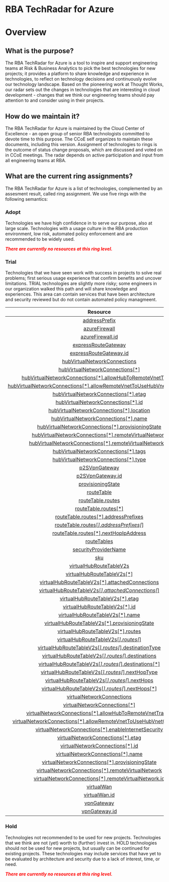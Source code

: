 
RBA TechRadar for Azure
=======================

# Overview

## What is the purpose?


The RBA TechRadar for Azure is a tool to inspire and support engineering teams at Risk & Business Analytics to pick the best technologies for new projects; it provides a platform to share knowledge and experience in technologies, to reflect on technology decisions and continuously evolve our technology landscape.  Based on the pioneering work at Thought Works, our radar sets out the changes in technologies that are interesting in cloud development - changes that we think our engineering teams should pay attention to and consider using in their projects.
## How do we maintain it?


The RBA TechRadar for Azure is maintained by the Cloud Center of Excellence - an open group of senior RBA technologists committed to devote time to this purpose.  The CCoE self organizes to maintain these documents, including this version.  Assignment of technologies to rings is the outcome of status change proposals, which are discussed and voted on in CCoE meetings.  The radar depends on active participation and input from all engineering teams at RBA.
## What are the current ring assignments?


The RBA TechRadar for Azure is a list of technologies, complemented by an assesment result, called ring assignment.  We use five rings with the following semantics:
### Adopt


Technologies we have high confidence in to serve our purpose, also at large scale.  Technologies with a usage culture in the RBA production environment, low risk, automated policy enforcement and are recommended to be widely used.  
  
***<font color="red"> There are currently no resources at this ring level. </font>***
### Trial


Technologies that we have seen work with success in projects to solve real problems;  first serious usage experience that confirm benefits and uncover limitations.  TRIAL technologies are slightly more risky; some engineers in our organization walked this path and will share knowledge and experiences.  This area can contain services that have been architecture and security reviewed but do not contain automated policy managmeent.  

|Resource|Description|Path|Status|
| :---: | :---: | :---: | :---: |
|[addressPrefix](https://github.com/openrba/python-azure-techradar/Microsoft.Network/virtualHubs/addressPrefix/README.md)|UNKNOWN|Microsoft.Network/virtualHubs/addressPrefix|TRIAL|
|[azureFirewall](https://github.com/openrba/python-azure-techradar/Microsoft.Network/virtualHubs/azureFirewall/README.md)|UNKNOWN|Microsoft.Network/virtualHubs/azureFirewall|TRIAL|
|[azureFirewall.id](https://github.com/openrba/python-azure-techradar/Microsoft.Network/virtualHubs/azureFirewall.id/README.md)|UNKNOWN|Microsoft.Network/virtualHubs/azureFirewall.id|TRIAL|
|[expressRouteGateway](https://github.com/openrba/python-azure-techradar/Microsoft.Network/virtualHubs/expressRouteGateway/README.md)|UNKNOWN|Microsoft.Network/virtualHubs/expressRouteGateway|TRIAL|
|[expressRouteGateway.id](https://github.com/openrba/python-azure-techradar/Microsoft.Network/virtualHubs/expressRouteGateway.id/README.md)|UNKNOWN|Microsoft.Network/virtualHubs/expressRouteGateway.id|TRIAL|
|[hubVirtualNetworkConnections](https://github.com/openrba/python-azure-techradar/Microsoft.Network/virtualHubs/hubVirtualNetworkConnections/README.md)|UNKNOWN|Microsoft.Network/virtualHubs/hubVirtualNetworkConnections|TRIAL|
|[hubVirtualNetworkConnections[*]](https://github.com/openrba/python-azure-techradar/Microsoft.Network/virtualHubs/hubVirtualNetworkConnections[*]/README.md)|UNKNOWN|Microsoft.Network/virtualHubs/hubVirtualNetworkConnections[*]|TRIAL|
|[hubVirtualNetworkConnections[*].allowHubToRemoteVnetTransit](https://github.com/openrba/python-azure-techradar/Microsoft.Network/virtualHubs/hubVirtualNetworkConnections[*].allowHubToRemoteVnetTransit/README.md)|UNKNOWN|Microsoft.Network/virtualHubs/hubVirtualNetworkConnections[*].allowHubToRemoteVnetTransit|TRIAL|
|[hubVirtualNetworkConnections[*].allowRemoteVnetToUseHubVnetGateways](https://github.com/openrba/python-azure-techradar/Microsoft.Network/virtualHubs/hubVirtualNetworkConnections[*].allowRemoteVnetToUseHubVnetGateways/README.md)|UNKNOWN|Microsoft.Network/virtualHubs/hubVirtualNetworkConnections[*].allowRemoteVnetToUseHubVnetGateways|TRIAL|
|[hubVirtualNetworkConnections[*].etag](https://github.com/openrba/python-azure-techradar/Microsoft.Network/virtualHubs/hubVirtualNetworkConnections[*].etag/README.md)|UNKNOWN|Microsoft.Network/virtualHubs/hubVirtualNetworkConnections[*].etag|TRIAL|
|[hubVirtualNetworkConnections[*].id](https://github.com/openrba/python-azure-techradar/Microsoft.Network/virtualHubs/hubVirtualNetworkConnections[*].id/README.md)|UNKNOWN|Microsoft.Network/virtualHubs/hubVirtualNetworkConnections[*].id|TRIAL|
|[hubVirtualNetworkConnections[*].location](https://github.com/openrba/python-azure-techradar/Microsoft.Network/virtualHubs/hubVirtualNetworkConnections[*].location/README.md)|UNKNOWN|Microsoft.Network/virtualHubs/hubVirtualNetworkConnections[*].location|TRIAL|
|[hubVirtualNetworkConnections[*].name](https://github.com/openrba/python-azure-techradar/Microsoft.Network/virtualHubs/hubVirtualNetworkConnections[*].name/README.md)|UNKNOWN|Microsoft.Network/virtualHubs/hubVirtualNetworkConnections[*].name|TRIAL|
|[hubVirtualNetworkConnections[*].provisioningState](https://github.com/openrba/python-azure-techradar/Microsoft.Network/virtualHubs/hubVirtualNetworkConnections[*].provisioningState/README.md)|UNKNOWN|Microsoft.Network/virtualHubs/hubVirtualNetworkConnections[*].provisioningState|TRIAL|
|[hubVirtualNetworkConnections[*].remoteVirtualNetwork](https://github.com/openrba/python-azure-techradar/Microsoft.Network/virtualHubs/hubVirtualNetworkConnections[*].remoteVirtualNetwork/README.md)|UNKNOWN|Microsoft.Network/virtualHubs/hubVirtualNetworkConnections[*].remoteVirtualNetwork|TRIAL|
|[hubVirtualNetworkConnections[*].remoteVirtualNetwork.id](https://github.com/openrba/python-azure-techradar/Microsoft.Network/virtualHubs/hubVirtualNetworkConnections[*].remoteVirtualNetwork.id/README.md)|UNKNOWN|Microsoft.Network/virtualHubs/hubVirtualNetworkConnections[*].remoteVirtualNetwork.id|TRIAL|
|[hubVirtualNetworkConnections[*].tags](https://github.com/openrba/python-azure-techradar/Microsoft.Network/virtualHubs/hubVirtualNetworkConnections[*].tags/README.md)|UNKNOWN|Microsoft.Network/virtualHubs/hubVirtualNetworkConnections[*].tags|TRIAL|
|[hubVirtualNetworkConnections[*].type](https://github.com/openrba/python-azure-techradar/Microsoft.Network/virtualHubs/hubVirtualNetworkConnections[*].type/README.md)|UNKNOWN|Microsoft.Network/virtualHubs/hubVirtualNetworkConnections[*].type|TRIAL|
|[p2SVpnGateway](https://github.com/openrba/python-azure-techradar/Microsoft.Network/virtualHubs/p2SVpnGateway/README.md)|UNKNOWN|Microsoft.Network/virtualHubs/p2SVpnGateway|TRIAL|
|[p2SVpnGateway.id](https://github.com/openrba/python-azure-techradar/Microsoft.Network/virtualHubs/p2SVpnGateway.id/README.md)|UNKNOWN|Microsoft.Network/virtualHubs/p2SVpnGateway.id|TRIAL|
|[provisioningState](https://github.com/openrba/python-azure-techradar/Microsoft.Network/virtualHubs/provisioningState/README.md)|UNKNOWN|Microsoft.Network/virtualHubs/provisioningState|TRIAL|
|[routeTable](https://github.com/openrba/python-azure-techradar/Microsoft.Network/virtualHubs/routeTable/README.md)|UNKNOWN|Microsoft.Network/virtualHubs/routeTable|TRIAL|
|[routeTable.routes](https://github.com/openrba/python-azure-techradar/Microsoft.Network/virtualHubs/routeTable.routes/README.md)|UNKNOWN|Microsoft.Network/virtualHubs/routeTable.routes|TRIAL|
|[routeTable.routes[*]](https://github.com/openrba/python-azure-techradar/Microsoft.Network/virtualHubs/routeTable.routes[*]/README.md)|UNKNOWN|Microsoft.Network/virtualHubs/routeTable.routes[*]|TRIAL|
|[routeTable.routes[*].addressPrefixes](https://github.com/openrba/python-azure-techradar/Microsoft.Network/virtualHubs/routeTable.routes[*].addressPrefixes/README.md)|UNKNOWN|Microsoft.Network/virtualHubs/routeTable.routes[*].addressPrefixes|TRIAL|
|[routeTable.routes[*].addressPrefixes[*]](https://github.com/openrba/python-azure-techradar/Microsoft.Network/virtualHubs/routeTable.routes[*].addressPrefixes[*]/README.md)|UNKNOWN|Microsoft.Network/virtualHubs/routeTable.routes[*].addressPrefixes[*]|TRIAL|
|[routeTable.routes[*].nextHopIpAddress](https://github.com/openrba/python-azure-techradar/Microsoft.Network/virtualHubs/routeTable.routes[*].nextHopIpAddress/README.md)|UNKNOWN|Microsoft.Network/virtualHubs/routeTable.routes[*].nextHopIpAddress|TRIAL|
|[routeTables](https://github.com/openrba/python-azure-techradar/Microsoft.Network/virtualHubs/routeTables/README.md)|UNKNOWN|Microsoft.Network/virtualHubs/routeTables|TRIAL|
|[securityProviderName](https://github.com/openrba/python-azure-techradar/Microsoft.Network/virtualHubs/securityProviderName/README.md)|UNKNOWN|Microsoft.Network/virtualHubs/securityProviderName|TRIAL|
|[sku](https://github.com/openrba/python-azure-techradar/Microsoft.Network/virtualHubs/sku/README.md)|UNKNOWN|Microsoft.Network/virtualHubs/sku|TRIAL|
|[virtualHubRouteTableV2s](https://github.com/openrba/python-azure-techradar/Microsoft.Network/virtualHubs/virtualHubRouteTableV2s/README.md)|UNKNOWN|Microsoft.Network/virtualHubs/virtualHubRouteTableV2s|TRIAL|
|[virtualHubRouteTableV2s[*]](https://github.com/openrba/python-azure-techradar/Microsoft.Network/virtualHubs/virtualHubRouteTableV2s[*]/README.md)|UNKNOWN|Microsoft.Network/virtualHubs/virtualHubRouteTableV2s[*]|TRIAL|
|[virtualHubRouteTableV2s[*].attachedConnections](https://github.com/openrba/python-azure-techradar/Microsoft.Network/virtualHubs/virtualHubRouteTableV2s[*].attachedConnections/README.md)|UNKNOWN|Microsoft.Network/virtualHubs/virtualHubRouteTableV2s[*].attachedConnections|TRIAL|
|[virtualHubRouteTableV2s[*].attachedConnections[*]](https://github.com/openrba/python-azure-techradar/Microsoft.Network/virtualHubs/virtualHubRouteTableV2s[*].attachedConnections[*]/README.md)|UNKNOWN|Microsoft.Network/virtualHubs/virtualHubRouteTableV2s[*].attachedConnections[*]|TRIAL|
|[virtualHubRouteTableV2s[*].etag](https://github.com/openrba/python-azure-techradar/Microsoft.Network/virtualHubs/virtualHubRouteTableV2s[*].etag/README.md)|UNKNOWN|Microsoft.Network/virtualHubs/virtualHubRouteTableV2s[*].etag|TRIAL|
|[virtualHubRouteTableV2s[*].id](https://github.com/openrba/python-azure-techradar/Microsoft.Network/virtualHubs/virtualHubRouteTableV2s[*].id/README.md)|UNKNOWN|Microsoft.Network/virtualHubs/virtualHubRouteTableV2s[*].id|TRIAL|
|[virtualHubRouteTableV2s[*].name](https://github.com/openrba/python-azure-techradar/Microsoft.Network/virtualHubs/virtualHubRouteTableV2s[*].name/README.md)|UNKNOWN|Microsoft.Network/virtualHubs/virtualHubRouteTableV2s[*].name|TRIAL|
|[virtualHubRouteTableV2s[*].provisioningState](https://github.com/openrba/python-azure-techradar/Microsoft.Network/virtualHubs/virtualHubRouteTableV2s[*].provisioningState/README.md)|UNKNOWN|Microsoft.Network/virtualHubs/virtualHubRouteTableV2s[*].provisioningState|TRIAL|
|[virtualHubRouteTableV2s[*].routes](https://github.com/openrba/python-azure-techradar/Microsoft.Network/virtualHubs/virtualHubRouteTableV2s[*].routes/README.md)|UNKNOWN|Microsoft.Network/virtualHubs/virtualHubRouteTableV2s[*].routes|TRIAL|
|[virtualHubRouteTableV2s[*].routes[*]](https://github.com/openrba/python-azure-techradar/Microsoft.Network/virtualHubs/virtualHubRouteTableV2s[*].routes[*]/README.md)|UNKNOWN|Microsoft.Network/virtualHubs/virtualHubRouteTableV2s[*].routes[*]|TRIAL|
|[virtualHubRouteTableV2s[*].routes[*].destinationType](https://github.com/openrba/python-azure-techradar/Microsoft.Network/virtualHubs/virtualHubRouteTableV2s[*].routes[*].destinationType/README.md)|UNKNOWN|Microsoft.Network/virtualHubs/virtualHubRouteTableV2s[*].routes[*].destinationType|TRIAL|
|[virtualHubRouteTableV2s[*].routes[*].destinations](https://github.com/openrba/python-azure-techradar/Microsoft.Network/virtualHubs/virtualHubRouteTableV2s[*].routes[*].destinations/README.md)|UNKNOWN|Microsoft.Network/virtualHubs/virtualHubRouteTableV2s[*].routes[*].destinations|TRIAL|
|[virtualHubRouteTableV2s[*].routes[*].destinations[*]](https://github.com/openrba/python-azure-techradar/Microsoft.Network/virtualHubs/virtualHubRouteTableV2s[*].routes[*].destinations[*]/README.md)|UNKNOWN|Microsoft.Network/virtualHubs/virtualHubRouteTableV2s[*].routes[*].destinations[*]|TRIAL|
|[virtualHubRouteTableV2s[*].routes[*].nextHopType](https://github.com/openrba/python-azure-techradar/Microsoft.Network/virtualHubs/virtualHubRouteTableV2s[*].routes[*].nextHopType/README.md)|UNKNOWN|Microsoft.Network/virtualHubs/virtualHubRouteTableV2s[*].routes[*].nextHopType|TRIAL|
|[virtualHubRouteTableV2s[*].routes[*].nextHops](https://github.com/openrba/python-azure-techradar/Microsoft.Network/virtualHubs/virtualHubRouteTableV2s[*].routes[*].nextHops/README.md)|UNKNOWN|Microsoft.Network/virtualHubs/virtualHubRouteTableV2s[*].routes[*].nextHops|TRIAL|
|[virtualHubRouteTableV2s[*].routes[*].nextHops[*]](https://github.com/openrba/python-azure-techradar/Microsoft.Network/virtualHubs/virtualHubRouteTableV2s[*].routes[*].nextHops[*]/README.md)|UNKNOWN|Microsoft.Network/virtualHubs/virtualHubRouteTableV2s[*].routes[*].nextHops[*]|TRIAL|
|[virtualNetworkConnections](https://github.com/openrba/python-azure-techradar/Microsoft.Network/virtualHubs/virtualNetworkConnections/README.md)|UNKNOWN|Microsoft.Network/virtualHubs/virtualNetworkConnections|TRIAL|
|[virtualNetworkConnections[*]](https://github.com/openrba/python-azure-techradar/Microsoft.Network/virtualHubs/virtualNetworkConnections[*]/README.md)|UNKNOWN|Microsoft.Network/virtualHubs/virtualNetworkConnections[*]|TRIAL|
|[virtualNetworkConnections[*].allowHubToRemoteVnetTransit](https://github.com/openrba/python-azure-techradar/Microsoft.Network/virtualHubs/virtualNetworkConnections[*].allowHubToRemoteVnetTransit/README.md)|UNKNOWN|Microsoft.Network/virtualHubs/virtualNetworkConnections[*].allowHubToRemoteVnetTransit|TRIAL|
|[virtualNetworkConnections[*].allowRemoteVnetToUseHubVnetGateways](https://github.com/openrba/python-azure-techradar/Microsoft.Network/virtualHubs/virtualNetworkConnections[*].allowRemoteVnetToUseHubVnetGateways/README.md)|UNKNOWN|Microsoft.Network/virtualHubs/virtualNetworkConnections[*].allowRemoteVnetToUseHubVnetGateways|TRIAL|
|[virtualNetworkConnections[*].enableInternetSecurity](https://github.com/openrba/python-azure-techradar/Microsoft.Network/virtualHubs/virtualNetworkConnections[*].enableInternetSecurity/README.md)|UNKNOWN|Microsoft.Network/virtualHubs/virtualNetworkConnections[*].enableInternetSecurity|TRIAL|
|[virtualNetworkConnections[*].etag](https://github.com/openrba/python-azure-techradar/Microsoft.Network/virtualHubs/virtualNetworkConnections[*].etag/README.md)|UNKNOWN|Microsoft.Network/virtualHubs/virtualNetworkConnections[*].etag|TRIAL|
|[virtualNetworkConnections[*].id](https://github.com/openrba/python-azure-techradar/Microsoft.Network/virtualHubs/virtualNetworkConnections[*].id/README.md)|UNKNOWN|Microsoft.Network/virtualHubs/virtualNetworkConnections[*].id|TRIAL|
|[virtualNetworkConnections[*].name](https://github.com/openrba/python-azure-techradar/Microsoft.Network/virtualHubs/virtualNetworkConnections[*].name/README.md)|UNKNOWN|Microsoft.Network/virtualHubs/virtualNetworkConnections[*].name|TRIAL|
|[virtualNetworkConnections[*].provisioningState](https://github.com/openrba/python-azure-techradar/Microsoft.Network/virtualHubs/virtualNetworkConnections[*].provisioningState/README.md)|UNKNOWN|Microsoft.Network/virtualHubs/virtualNetworkConnections[*].provisioningState|TRIAL|
|[virtualNetworkConnections[*].remoteVirtualNetwork](https://github.com/openrba/python-azure-techradar/Microsoft.Network/virtualHubs/virtualNetworkConnections[*].remoteVirtualNetwork/README.md)|UNKNOWN|Microsoft.Network/virtualHubs/virtualNetworkConnections[*].remoteVirtualNetwork|TRIAL|
|[virtualNetworkConnections[*].remoteVirtualNetwork.id](https://github.com/openrba/python-azure-techradar/Microsoft.Network/virtualHubs/virtualNetworkConnections[*].remoteVirtualNetwork.id/README.md)|UNKNOWN|Microsoft.Network/virtualHubs/virtualNetworkConnections[*].remoteVirtualNetwork.id|TRIAL|
|[virtualWan](https://github.com/openrba/python-azure-techradar/Microsoft.Network/virtualHubs/virtualWan/README.md)|UNKNOWN|Microsoft.Network/virtualHubs/virtualWan|TRIAL|
|[virtualWan.id](https://github.com/openrba/python-azure-techradar/Microsoft.Network/virtualHubs/virtualWan.id/README.md)|UNKNOWN|Microsoft.Network/virtualHubs/virtualWan.id|TRIAL|
|[vpnGateway](https://github.com/openrba/python-azure-techradar/Microsoft.Network/virtualHubs/vpnGateway/README.md)|UNKNOWN|Microsoft.Network/virtualHubs/vpnGateway|TRIAL|
|[vpnGateway.id](https://github.com/openrba/python-azure-techradar/Microsoft.Network/virtualHubs/vpnGateway.id/README.md)|UNKNOWN|Microsoft.Network/virtualHubs/vpnGateway.id|TRIAL|

### Hold


Technologies not recommended to be used for new projects. Technologies that we think are not (yet) worth to (further) invest in.  HOLD technologies should not be used for new projects, but usually can be continued for existing projects.  These technologies may include services that have yet to be evaluated by architecture and security due to a lack of interest, time, or need.  
  
***<font color="red"> There are currently no resources at this ring level. </font>***